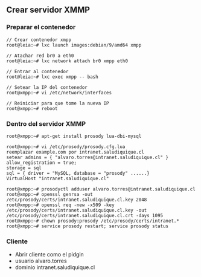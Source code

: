 ## Crear servidor XMMP ##

### Preparar el contenedor ###
```
// Crear contenedor xmpp
root@leia:~# lxc launch images:debian/9/amd64 xmpp

// Atachar red br0 a eth0
root@leia:~# lxc network attach br0 xmpp eth0

// Entrar al contenedor
root@leia:~# lxc exec xmpp -- bash

// Setear la IP del contenedor
root@xmpp:~# vi /etc/network/interfaces

// Reiniciar para que tome la nueva IP
root@xmpp:~# reboot

```

### Dentro del servidor XMMP ###
```
root@xmpp:~# apt-get install prosody lua-dbi-mysql

root@xmpp:~# vi /etc/prosody/prosody.cfg.lua
reemplazar example.com por intranet.saludiquique.cl
setear admins = { "alvaro.torres@intranet.saludiquique.cl" }
allow_registration = true;
storage = sql
sql = { driver = "MySQL, database = "prosody" ......}
VirtualHost "intranet.saludiquique.cl"

root@xmpp:~# prosodyctl adduser alvaro.torres@intranet.saludiquique.cl
root@xmpp:~# openssl genrsa -out /etc/prosody/certs/intranet.saludiquique.cl.key 2048
root@xmpp:~# openssl req -new -x509 -key /etc/prosody/certs/intranet.saludiquique.cl.key -out /etc/prosody/certs/intranet.saludiquique.cl.crt -days 1095
root@xmpp:~# chown prosody:prosody /etc/prosody/certs/intranet.*
root@xmpp:~# service prosody restart; service prosody status

```

### Cliente ###
- Abrir cliente como el pidgin
- usuario alvaro.torres
- dominio intranet.saludiquique.cl
